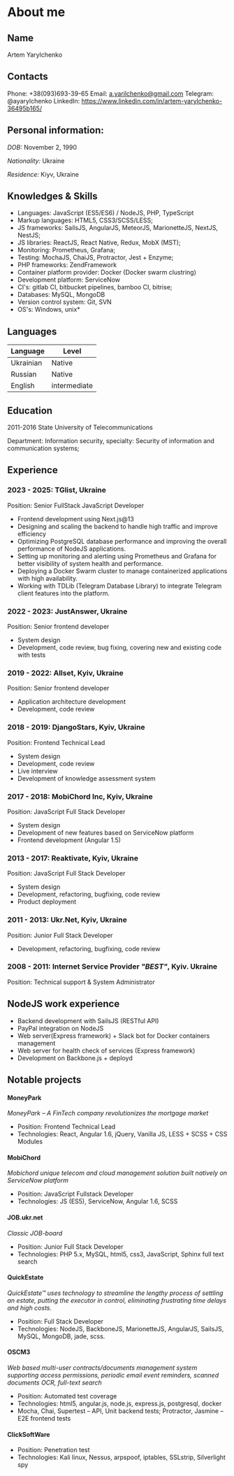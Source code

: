 # About me

## Name
Artem Yarylchenko

## Contacts
Phone: +38(093)693-39-65
Email: a.yarilchenko@gmail.com
Telegram: @ayarylchenko
LinkedIn: https://www.linkedin.com/in/artem-yarylchenko-36495b165/

## Personal information:
*DOB:* November 2, 1990

*Nationality:* Ukraine

*Residence:* Kiyv, Ukraine

## Knowledges & Skills
- Languages: JavaScript (ES5/ES6) / NodeJS, PHP, TypeScript
- Markup languages: HTML5, CSS3/SCSS/LESS;
- JS frameworks: SailsJS, AngularJS, MeteorJS, MarionetteJS, NextJS, NestJS;
- JS libraries: ReactJS, React Native, Redux, MobX (MST);
- Monitoring: Prometheus, Grafana;
- Testing: MochaJS, ChaiJS, Protractor, Jest + Enzyme;
- PHP frameworks: ZendFramework
- Container platform provider: Docker (Docker swarm clustring)
- Development platform: ServiceNow
- CI's: gitlab CI, bitbucket pipelines, bamboo CI, bitrise;
- Databases: MySQL, MongoDB
- Version control system: Git, SVN
- OS's: Windows, unix*

## Languages
Language | Level
--- | ---
Ukrainian | Native
Russian | Native
English | intermediate

## Education
2011-2016 State University of Telecommunications

Department: Information security, specialty:  Security of information and communication systems;

## Experience

### 2023 - 2025: TGlist, Ukraine
Position: Senior FullStack JavaScript Developer

- Frontend development using Next.js@13
- Designing and scaling the backend to handle high traffic and improve efficiency
- Optimizing PostgreSQL database performance and improving the overall performance of NodeJS applications.
- Setting up monitoring and alerting using Prometheus and Grafana for better visibility of system health and performance.
- Deploying a Docker Swarm cluster to manage containerized applications with high availability.
- Working with TDLib (Telegram Database Library) to integrate Telegram client features into the platform.

### 2022 - 2023: JustAnswer, Ukraine

Position: Senior frontend developer

- System design
- Development, code review, bug fixing, covering new and existing code with tests

### 2019 - 2022: Allset, Kyiv, Ukraine

Position: Senior frontend developer

- Application architecture development
- Development, code review

### 2018 - 2019: DjangoStars, Kyiv, Ukraine

Position: Frontend Technical Lead

- System design
- Development, code review
- Live interview
- Development of knowledge assessment system

### 2017 - 2018: MobiChord Inc, Kyiv, Ukraine

Position: JavaScript Full Stack Developer

- System design
- Development of new features based on ServiceNow platform
- Frontend development (Angular 1.5)

### 2013 - 2017: Reaktivate, Kyiv, Ukraine

Position: JavaScript Full Stack Developer

- System design
- Development, refactoring, bugfixing, code review
- Product deployment

### 2011 - 2013: Ukr.Net, Kyiv, Ukraine

Position: Junior Full Stack Developer

- Development, refactoring, bugfixing, code review

### 2008 - 2011: Internet Service Provider *"BEST"*, Kyiv. Ukraine

Position: Technical support & System Administrator


## NodeJS work experience
- Backend development with SailsJS (RESTful API)
- PayPal integration on NodeJS
- Web server(Express framework) + Slack bot for Docker containers management
- Web server for health check of services (Express framework)
- Development on Backbone.js + deployd 


## Notable projects

#### MoneyPark
*MoneyPark – A FinTech company revolutionizes the mortgage market*

- Position: Frontend Technical Lead
- Technologies: React, Angular 1.6, jQuery, Vanilla JS, LESS + SCSS + CSS Modules

#### MobiChord
*Mobichord unique telecom and cloud management solution built natively on ServiceNow platform*

- Position: JavaScript Fullstack Developer
- Technologies: JS (ES5), ServiceNow, Angular 1.6, SCSS

#### JOB.ukr.net
*Classic JOB-board*

- Position: Junior Full Stack Developer
- Technologies: PHP 5.x, MySQL, html5, css3, JavaScript, Sphinx full text search

#### QuickEstate
*QuickEstate™ uses technology to streamline the lengthy process of settling an estate, putting the executor in control, eliminating frustrating time delays and high costs.*

- Position: Full Stack Developer
- Technologies: NodeJS, BackboneJS, MarionetteJS, AngularJS, SailsJS, MySQL, MongoDB, jade, scss.

#### OSCM3
*Web based multi-user contracts/documents management system supporting access permissions, periodic email event reminders, scanned documents OCR, full-text search*

- Position: Automated test coverage
- Technologies: html5, angular.js, node.js, express.js, postgresql, docker
- Mocha, Chai, Supertest – API, Unit backend tests; Protractor, Jasmine – E2E frontend tests

#### ClickSoftWare

- Position: Penetration test
- Technologies: Kali linux, Nessus, arpspoof, iptables, SSLstrip, Silverlight spy
